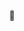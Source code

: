 <p align="center">
  👋
</p>
<!-- <p align="center">
  <a href="https://thinkty.net">
    <img
      src="https://img.shields.io/static/v1?style=flat-square&label=%20&message=Homepage&color=FF4500"
      alt="homepage"
    >
  </a>
  <a href="mailto:the.thinkty@gmail.com">
    <img
      src="https://img.shields.io/static/v1?style=flat-square&logo=gmail&label=%20&message=Email&color=fff"
      alt="email"
    >
  </a>
  <a href="https://www.linkedin.com/in/thinkty/">
    <img
      src="https://img.shields.io/static/v1?style=flat-square&logo=linkedin&label=%20&message=LinkedIn&color=0077B5"
      alt="linkedin"
    >
  </a>
  <a href="https://github.com/thinkty">
    <img
      src="https://img.shields.io/static/v1?style=flat-square&logo=github&label=%20&message=Github&color=181717"
      alt="github"
    >
  </a>
</p>
<br/> -->
